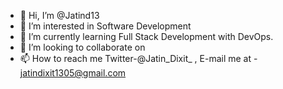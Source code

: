 - 👋 Hi, I’m @Jatind13
- 👀 I’m interested in Software Development
- 🌱 I’m currently learning Full Stack Development with DevOps.
- 💞️ I’m looking to collaborate on 
- 📫 How to reach me Twitter-@Jatin_Dixit_ , E-mail me at - jatindixit1305@gmail.com

<!---
Jatind13/Jatind13 is a ✨ special ✨ repository because its `README.md` (this file) appears on your GitHub profile.
You can click the Preview link to take a look at your changes.
--->
